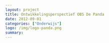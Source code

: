 ```yaml
---
layout: project
title: Ontwikkelingsperspectief OBS De Panda
date: 2012-09-01
categories: ["Onderwijs"]
logo: /img/logo-panda.png
summary:
---
```

